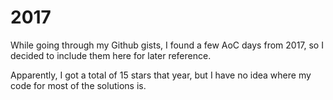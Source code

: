 # 2017
While going through my Github gists, I found a few AoC days from 2017, so I decided to include them here for later reference.

Apparently, I got a total of 15 stars that year, but I have no idea where my code for most of the solutions is.
